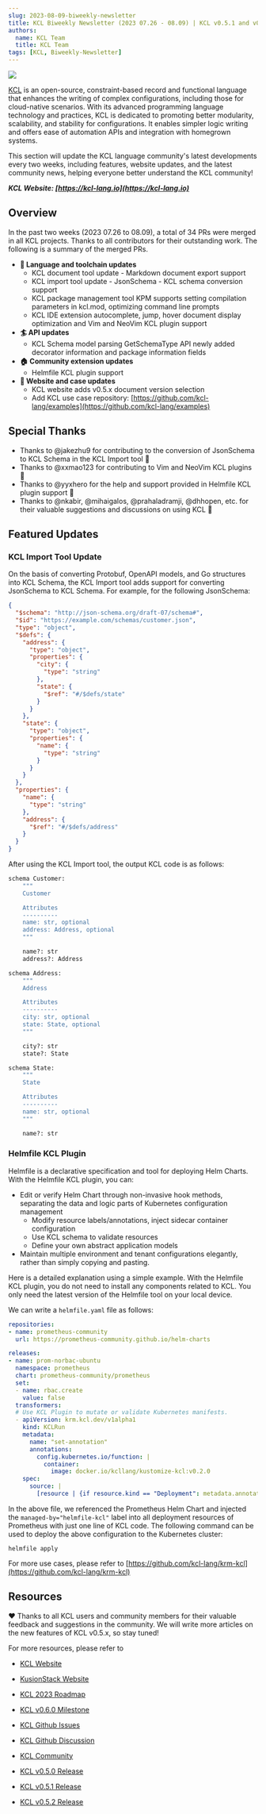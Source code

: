 ```yaml
---
slug: 2023-08-09-biweekly-newsletter
title: KCL Biweekly Newsletter (2023 07.26 - 08.09) | KCL v0.5.1 and v0.5.2 is out!
authors:
  name: KCL Team
  title: KCL Team
tags: [KCL, Biweekly-Newsletter]
---
```


![](/img/biweekly-newsletter.png)

[KCL](https://github.com/kcl-lang) is an open-source, constraint-based record and functional language that enhances the writing of complex configurations, including those for cloud-native scenarios. With its advanced programming language technology and practices, KCL is dedicated to promoting better modularity, scalability, and stability for configurations. It enables simpler logic writing and offers ease of automation APIs and integration with homegrown systems.

This section will update the KCL language community's latest developments every two weeks, including features, website updates, and the latest community news, helping everyone better understand the KCL community!

**_KCL Website: [https://kcl-lang.io](https://kcl-lang.io)_**

## Overview

In the past two weeks (2023 07.26 to 08.09), a total of 34 PRs were merged in all KCL projects. Thanks to all contributors for their outstanding work. The following is a summary of the merged PRs.

- **🔧 Language and toolchain updates**
  - KCL document tool update - Markdown document export support
  - KCL import tool update - JsonSchema - KCL schema conversion support
  - KCL package management tool KPM supports setting compilation parameters in kcl.mod, optimizing command line prompts
  - KCL IDE extension autocomplete, jump, hover document display optimization and Vim and NeoVim KCL plugin support
- **🏄 API updates**
  - KCL Schema model parsing GetSchemaType API newly added decorator information and package information fields
- **🏠 Community extension updates**
  - Helmfile KCL plugin support
- **📰 Website and case updates**
  - KCL website adds v0.5.x document version selection
  - Add KCL use case repository: [https://github.com/kcl-lang/examples](https://github.com/kcl-lang/examples)

## Special Thanks

- Thanks to @jakezhu9 for contributing to the conversion of JsonSchema to KCL Schema in the KCL Import tool 🙌
- Thanks to @xxmao123 for contributing to Vim and NeoVim KCL plugins 🙌
- Thanks to @yyxhero for the help and support provided in Helmfile KCL plugin support 🙌
- Thanks to @nkabir, @mihaigalos, @prahaladramji, @dhhopen, etc. for their valuable suggestions and discussions on using KCL 🙌

## Featured Updates

### KCL Import Tool Update

On the basis of converting Protobuf, OpenAPI models, and Go structures into KCL Schema, the KCL Import tool adds support for converting JsonSchema to KCL Schema. For example, for the following JsonSchema:

```json
{
  "$schema": "http://json-schema.org/draft-07/schema#",
  "$id": "https://example.com/schemas/customer.json",
  "type": "object",
  "$defs": {
    "address": {
      "type": "object",
      "properties": {
        "city": {
          "type": "string"
        },
        "state": {
          "$ref": "#/$defs/state"
        }
      }
    },
    "state": {
      "type": "object",
      "properties": {
        "name": {
          "type": "string"
        }
      }
    }
  },
  "properties": {
    "name": {
      "type": "string"
    },
    "address": {
      "$ref": "#/$defs/address"
    }
  }
}
```

After using the KCL Import tool, the output KCL code is as follows:

```python
schema Customer:
    """
    Customer

    Attributes
    ----------
    name: str, optional
    address: Address, optional
    """

    name?: str
    address?: Address

schema Address:
    """
    Address

    Attributes
    ----------
    city: str, optional
    state: State, optional
    """

    city?: str
    state?: State

schema State:
    """
    State

    Attributes
    ----------
    name: str, optional
    """

    name?: str
```

### Helmfile KCL Plugin

Helmfile is a declarative specification and tool for deploying Helm Charts. With the Helmfile KCL plugin, you can:

- Edit or verify Helm Chart through non-invasive hook methods, separating the data and logic parts of Kubernetes configuration management
  - Modify resource labels/annotations, inject sidecar container configuration
  - Use KCL schema to validate resources
  - Define your own abstract application models
- Maintain multiple environment and tenant configurations elegantly, rather than simply copying and pasting.

Here is a detailed explanation using a simple example. With the Helmfile KCL plugin, you do not need to install any components related to KCL. You only need the latest version of the Helmfile tool on your local device.

We can write a `helmfile.yaml` file as follows:

```yaml
repositories:
- name: prometheus-community
  url: https://prometheus-community.github.io/helm-charts

releases:
- name: prom-norbac-ubuntu
  namespace: prometheus
  chart: prometheus-community/prometheus
  set:
  - name: rbac.create
    value: false
  transformers:
  # Use KCL Plugin to mutate or validate Kubernetes manifests.
  - apiVersion: krm.kcl.dev/v1alpha1
    kind: KCLRun
    metadata:
      name: "set-annotation"
      annotations:
        config.kubernetes.io/function: |
          container:
            image: docker.io/kcllang/kustomize-kcl:v0.2.0
    spec:
      source: |
        [resource | {if resource.kind == "Deployment": metadata.annotations: {"managed-by" = "helmfile-kcl"}} for resource in option("resource_list").items]
```

In the above file, we referenced the Prometheus Helm Chart and injected the `managed-by="helmfile-kcl"` label into all deployment resources of Prometheus with just one line of KCL code. The following command can be used to deploy the above configuration to the Kubernetes cluster:

```shell
helmfile apply
```

For more use cases, please refer to [https://github.com/kcl-lang/krm-kcl](https://github.com/kcl-lang/krm-kcl)

## Resources

❤️ Thanks to all KCL users and community members for their valuable feedback and suggestions in the community. We will write more articles on the new features of KCL v0.5.x, so stay tuned!

For more resources, please refer to

- [KCL Website](https://kcl-lang.io/)
- [KusionStack Website](https://kusionstack.io/)

- [KCL 2023 Roadmap](https://kcl-lang.io/docs/community/release-policy/roadmap)
- [KCL v0.6.0 Milestone](https://github.com/kcl-lang/kcl/milestone/6)
- [KCL Github Issues](https://github.com/kcl-lang/kcl/issues)
- [KCL Github Discussion](https://github.com/orgs/kcl-lang/discussions)
- [KCL Community](https://github.com/kcl-lang/community)
- [KCL v0.5.0 Release](https://github.com/kcl-lang/kcl/releases/tag/v0.5.0)
- [KCL v0.5.1 Release](https://github.com/kcl-lang/kcl/releases/tag/v0.5.1)
- [KCL v0.5.2 Release](https://github.com/kcl-lang/kcl/releases/tag/v0.5.2)
